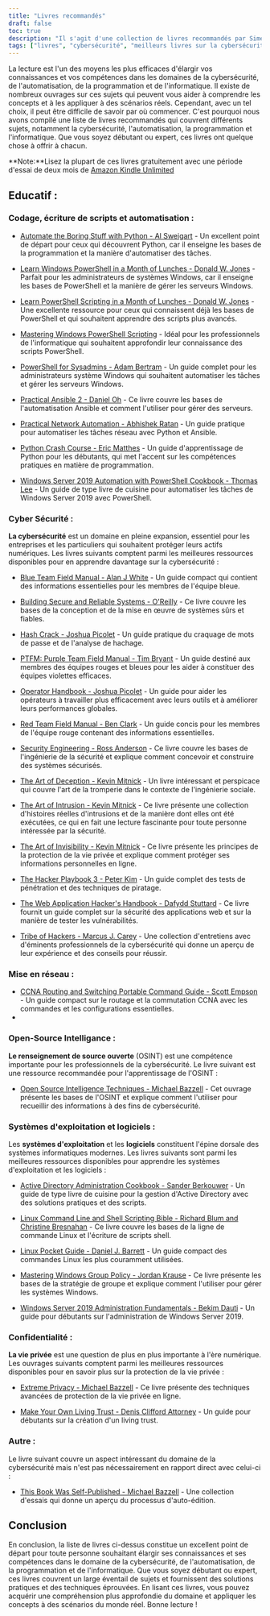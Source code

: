 ```yaml
---
title: "Livres recommandés"
draft: false
toc: true
description: "Il s'agit d'une collection de livres recommandés par SimeonOnSecurity. Les livres couvrent divers sujets, notamment l'automatisation du codage et des scripts, la cybersécurité, la mise en réseau, les logiciels libres, les systèmes d'exploitation et les logiciels, la protection de la vie privée et d'autres sujets connexes. Avec une période d'essai de deux mois d'Amazon Kindle Unlimited, vous pouvez lire la plupart de ces livres gratuitement. Cette collection propose une gamme de livres pour les débutants et les experts, avec des titres tels que Python Crash Course et The Art of Deception. Que vous cherchiez à améliorer vos compétences en codage ou à mieux comprendre la cybersécurité, cette collection a quelque chose à offrir à chacun."
tags: ["livres", "cybersécurité", "meilleurs livres sur la cybersécurité", "meilleurs livres pour l'automatisation", "livres sur l'automatisation", "recommandations de livres sur la cybersécurité", "la cybersécurité pour les nuls", "Codage et écriture de scripts", "Automatisation", "Windows PowerShell", "sysadmins", "Ansible", "Automatisation des réseaux", "Python", "Windows Server 2019", "Équipe bleue", "Construire des systèmes sûrs et fiables", "Hash Crack", "PTFM", "Manuel de terrain de l'équipe violette", "Manuel de l'opérateur", "Manuel de terrain de l'équipe rouge", "Ingénierie de la sécurité", "L'art de la tromperie", "L'art de l'intrusion", "L'art de l'invisibilité", "Le manuel du hacker", "Le manuel du pirate d'applications Web", "Tribu des hackers", "Mise en réseau", "Intelligence open source", "Systèmes d'exploitation", "Logiciel", "Vie privée", "Protection extrême de la vie privée", "Créez votre propre Living Trust", "Autres", "Ce livre a été auto-publié"]
---
```


La lecture est l'un des moyens les plus efficaces d'élargir vos connaissances et vos compétences dans les domaines de la cybersécurité, de l'automatisation, de la programmation et de l'informatique. Il existe de nombreux ouvrages sur ces sujets qui peuvent vous aider à comprendre les concepts et à les appliquer à des scénarios réels. Cependant, avec un tel choix, il peut être difficile de savoir par où commencer. C'est pourquoi nous avons compilé une liste de livres recommandés qui couvrent différents sujets, notamment la cybersécurité, l'automatisation, la programmation et l'informatique. Que vous soyez débutant ou expert, ces livres ont quelque chose à offrir à chacun.

**Note:**Lisez la plupart de ces livres gratuitement avec une période d'essai de deux mois de [Amazon Kindle Unlimited](https://amzn.to/3rulzJW)

## Educatif :
### Codage, écriture de scripts et automatisation :

- [Automate the Boring Stuff with Python - Al Sweigart](https://amzn.to/334bQRa) - Un excellent point de départ pour ceux qui découvrent Python, car il enseigne les bases de la programmation et la manière d'automatiser des tâches.

- [Learn Windows PowerShell in a Month of Lunches - Donald W. Jones](https://amzn.to/2NKtuFf) - Parfait pour les administrateurs de systèmes Windows, car il enseigne les bases de PowerShell et la manière de gérer les serveurs Windows.

- [Learn PowerShell Scripting in a Month of Lunches - Donald W. Jones](https://amzn.to/3vljZwq) - Une excellente ressource pour ceux qui connaissent déjà les bases de PowerShell et qui souhaitent apprendre des scripts plus avancés.

- [Mastering Windows PowerShell Scripting](https://amzn.to/3bQ6qwA) - Idéal pour les professionnels de l'informatique qui souhaitent approfondir leur connaissance des scripts PowerShell.

- [PowerShell for Sysadmins - Adam Bertram](https://amzn.to/301qpTp) - Un guide complet pour les administrateurs système Windows qui souhaitent automatiser les tâches et gérer les serveurs Windows.

- [Practical Ansible 2 - Daniel Oh](https://amzn.to/332hwfo) - Ce livre couvre les bases de l'automatisation Ansible et comment l'utiliser pour gérer des serveurs.

- [Practical Network Automation - Abhishek Ratan](https://amzn.to/3hE5Tzd) - Un guide pratique pour automatiser les tâches réseau avec Python et Ansible.

- [Python Crash Course - Eric Matthes](https://amzn.to/3pNHOLc) - Un guide d'apprentissage de Python pour les débutants, qui met l'accent sur les compétences pratiques en matière de programmation.

- [Windows Server 2019 Automation with PowerShell Cookbook - Thomas Lee](https://amzn.to/3q7B7T2) - Un guide de type livre de cuisine pour automatiser les tâches de Windows Server 2019 avec PowerShell.

### Cyber Sécurité :

**La cybersécurité** est un domaine en pleine expansion, essentiel pour les entreprises et les particuliers qui souhaitent protéger leurs actifs numériques. Les livres suivants comptent parmi les meilleures ressources disponibles pour en apprendre davantage sur la cybersécurité :

- [Blue Team Field Manual - Alan J White](https://amzn.to/30Z5il4) - Un guide compact qui contient des informations essentielles pour les membres de l'équipe bleue.

- [Building Secure and Reliable Systems - O'Reilly](https://amzn.to/303zj2R) - Ce livre couvre les bases de la conception et de la mise en œuvre de systèmes sûrs et fiables.

- [Hash Crack - Joshua Picolet](https://amzn.to/3pRdEGG) - Un guide pratique du craquage de mots de passe et de l'analyse de hachage.

- [PTFM: Purple Team Field Manual - Tim Bryant](https://amzn.to/3uoLhkA) - Un guide destiné aux membres des équipes rouges et bleues pour les aider à constituer des équipes violettes efficaces.

- [Operator Handbook - Joshua Picolet](https://amzn.to/3fkWD2V) - Un guide pour aider les opérateurs à travailler plus efficacement avec leurs outils et à améliorer leurs performances globales.

- [Red Team Field Manual - Ben Clark](https://amzn.to/2BBC3fp) - Un guide concis pour les membres de l'équipe rouge contenant des informations essentielles.

- [Security Engineering - Ross Anderson](https://amzn.to/2MBMsNt) - Ce livre couvre les bases de l'ingénierie de la sécurité et explique comment concevoir et construire des systèmes sécurisés.

- [The Art of Deception - Kevin Mitnick](https://amzn.to/3kU5cTs) - Un livre intéressant et perspicace qui couvre l'art de la tromperie dans le contexte de l'ingénierie sociale.

- [The Art of Intrusion - Kevin Mitnick](https://amzn.to/334cDl0) - Ce livre présente une collection d'histoires réelles d'intrusions et de la manière dont elles ont été exécutées, ce qui en fait une lecture fascinante pour toute personne intéressée par la sécurité.

- [The Art of Invisibility - Kevin Mitnick](https://amzn.to/2IZv8QF) - Ce livre présente les principes de la protection de la vie privée et explique comment protéger ses informations personnelles en ligne.

- [The Hacker Playbook 3 - Peter Kim](https://amzn.to/2D6F47L) - Un guide complet des tests de pénétration et des techniques de piratage.

- [The Web Application Hacker's Handbook - Dafydd Stuttard](https://amzn.to/3dWnVy1) - Ce livre fournit un guide complet sur la sécurité des applications web et sur la manière de tester les vulnérabilités.

- [Tribe of Hackers - Marcus J. Carey](https://amzn.to/2UNr8VS) - Une collection d'entretiens avec d'éminents professionnels de la cybersécurité qui donne un aperçu de leur expérience et des conseils pour réussir.

### Mise en réseau :

- [CCNA Routing and Switching Portable Command Guide - Scott Empson](https://amzn.to/3hFK7eo) - Un guide compact sur le routage et la commutation CCNA avec les commandes et les configurations essentielles.
-
### Open-Source Intelligance :

**Le renseignement de source ouverte** (OSINT) est une compétence importante pour les professionnels de la cybersécurité.
Le livre suivant est une ressource recommandée pour l'apprentissage de l'OSINT :

- [Open Source Intelligence Techniques - Michael Bazzell](https://amzn.to/39zbWlV) - Cet ouvrage présente les bases de l'OSINT et explique comment l'utiliser pour recueillir des informations à des fins de cybersécurité.

### Systèmes d'exploitation et logiciels :

Les **systèmes d'exploitation** et les **logiciels** constituent l'épine dorsale des systèmes informatiques modernes. Les livres suivants sont parmi les meilleures ressources disponibles pour apprendre les systèmes d'exploitation et les logiciels :

- [Active Directory Administration Cookbook - Sander Berkouwer](https://amzn.to/3ecLtyX) - Un guide de type livre de cuisine pour la gestion d'Active Directory avec des solutions pratiques et des scripts.

- [Linux Command Line and Shell Scripting Bible - Richard Blum and Christine Bresnahan](https://amzn.to/36TjdvP) - Ce livre couvre les bases de la ligne de commande Linux et l'écriture de scripts shell.

- [Linux Pocket Guide - Daniel J. Barrett](https://amzn.to/2Hl7kWG) - Un guide compact des commandes Linux les plus couramment utilisées.

- [Mastering Windows Group Policy - Jordan Krause](https://amzn.to/3bOT5EY) - Ce livre présente les bases de la stratégie de groupe et explique comment l'utiliser pour gérer les systèmes Windows.

- [Windows Server 2019 Administration Fundamentals - Bekim Dauti](https://amzn.to/3q7NoXB) - Un guide pour débutants sur l'administration de Windows Server 2019.
### Confidentialité :

**La vie privée** est une question de plus en plus importante à l'ère numérique. Les ouvrages suivants comptent parmi les meilleures ressources disponibles pour en savoir plus sur la protection de la vie privée :

- [Extreme Privacy - Michael Bazzell](https://amzn.to/3g4BrxG) - Ce livre présente des techniques avancées de protection de la vie privée en ligne.

- [Make Your Own Living Trust - Denis Clifford Attorney](https://amzn.to/3pLEVud) - Un guide pour débutants sur la création d'un living trust.

### Autre :

Le livre suivant couvre un aspect intéressant du domaine de la cybersécurité mais n'est pas nécessairement en rapport direct avec celui-ci :

- [This Book Was Self-Published - Michael Bazzell](https://amzn.to/35UMYgF) - Une collection d'essais qui donne un aperçu du processus d'auto-édition.

## Conclusion

En conclusion, la liste de livres ci-dessus constitue un excellent point de départ pour toute personne souhaitant élargir ses connaissances et ses compétences dans le domaine de la cybersécurité, de l'automatisation, de la programmation et de l'informatique. Que vous soyez débutant ou expert, ces livres couvrent un large éventail de sujets et fournissent des solutions pratiques et des techniques éprouvées. En lisant ces livres, vous pouvez acquérir une compréhension plus approfondie du domaine et appliquer les concepts à des scénarios du monde réel. Bonne lecture !
